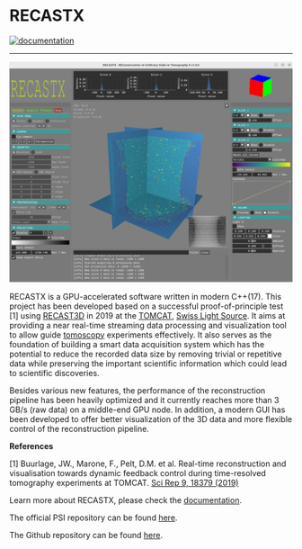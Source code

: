 # RECASTX

[![documentation](https://github.com/zhujun98/recastx/actions/workflows/docs.yml/badge.svg)](https://github.com/zhujun98/recastx/actions/workflows/docs.yml)

---

![Overview](docs/docs/media/Overview.png)

[comment]: # (Any modification to the following content should also be implemented in 'docs/docs/index.md')

RECASTX is a GPU-accelerated software written in modern C++(17). 
This project has been developed based on a successful proof-of-principle test [1] 
using [RECAST3D](https://github.com/cicwi/RECAST3D.git) in 2019 at the 
[TOMCAT](https://www.psi.ch/en/sls/tomcat), [Swiss Light Source](https://www.psi.ch/en/sls). 
It aims at providing a near real-time streaming data processing and visualization 
tool to allow guide [tomoscopy](https://doi.org/10.1002/adma.202104659) 
experiments effectively. It also serves as the foundation of building a smart 
data acquisition system which has the potential to reduce the recorded data size 
by removing trivial or repetitive data while preserving the important scientific 
information which could lead to scientific discoveries.

Besides various new features, the performance of the reconstruction pipeline has 
been heavily optimized and it currently reaches more than 3 GB/s (raw data) on 
a middle-end GPU node. In addition, a modern GUI has been developed to offer better 
visualization of the 3D data and more flexible control of the reconstruction pipeline.

**References**

[1] Buurlage, JW., Marone, F., Pelt, D.M. et al. Real-time reconstruction and visualisation towards dynamic feedback control during time-resolved tomography experiments at TOMCAT. [Sci Rep 9, 18379 (2019)](https://doi.org/10.1038/s41598-019-54647-4)

Learn more about RECASTX, please check the [documentation](https://zhujun98.github.io/recastx/).

The official PSI repository can be found [here](https://gitlab.psi.ch/zhu_j1/recastx).

The Github repository can be found [here](https://github.com/zhujun98/recastx).